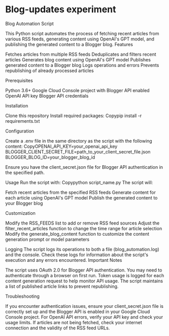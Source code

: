 # Blog-updates experiment

 Blog Automation Script

This Python script automates the process of fetching recent articles from various RSS feeds, generating content using OpenAI's GPT model, and publishing the generated content to a Blogger blog.
Features

Fetches articles from multiple RSS feeds
Deduplicates and filters recent articles
Generates blog content using OpenAI's GPT model
Publishes generated content to a Blogger blog
Logs operations and errors
Prevents republishing of already processed articles

Prerequisites

Python 3.6+
Google Cloud Console project with Blogger API enabled
OpenAI API key
Blogger API credentials

Installation

Clone this repository
Install required packages:
Copypip install -r requirements.txt


Configuration

Create a .env file in the same directory as the script with the following content:
CopyOPENAI_API_KEY=your_openai_api_key
BLOGGER_CLIENT_SECRET_FILE=path_to_your_client_secret_file.json
BLOGGER_BLOG_ID=your_blogger_blog_id

Ensure you have the client_secret.json file for Blogger API authentication in the specified path.

Usage
Run the script with:
Copypython script_name.py
The script will:

Fetch recent articles from the specified RSS feeds
Generate content for each article using OpenAI's GPT model
Publish the generated content to your Blogger blog

Customization

Modify the RSS_FEEDS list to add or remove RSS feed sources
Adjust the filter_recent_articles function to change the time range for article selection
Modify the generate_blog_content function to customize the content generation prompt or model parameters

Logging
The script logs its operations to both a file (blog_automation.log) and the console. Check these logs for information about the script's execution and any errors encountered.
Important Notes

The script uses OAuth 2.0 for Blogger API authentication. You may need to authenticate through a browser on first run.
Token usage is logged for each content generation request to help monitor API usage.
The script maintains a list of published article links to prevent republishing.

Troubleshooting

If you encounter authentication issues, ensure your client_secret.json file is correctly set up and the Blogger API is enabled in your Google Cloud Console project.
For OpenAI API errors, verify your API key and check your usage limits.
If articles are not being fetched, check your internet connection and the validity of the RSS feed URLs.

